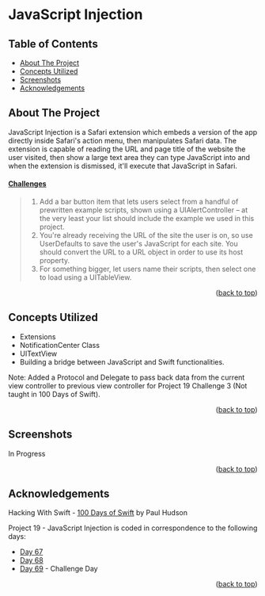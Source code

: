 # JavaScript Injection


<!-- Table of Contents -->
## Table of Contents
* [About The Project](#about-the-project)
* [Concepts Utilized](#concepts-utilized)
* [Screenshots](#screenshots)
* [Acknowledgements](#acknowledgements)


<!-- ABOUT THE PROJECT -->
## About The Project

JavaScript Injection is a Safari extension which embeds a version of the app directly inside Safari's action menu, then manipulates Safari data. The extension is capable of reading the URL and page title of the website the user visited, then show a large text area they can type JavaScript into and when the extension is dismissed, it'll execute that JavaScript in Safari.

#### [Challenges](https://www.hackingwithswift.com/read/19/8/wrap-up)
>1. Add a bar button item that lets users select from a handful of prewritten example scripts, shown using a UIAlertController – at the very least your list should include the example we used in this project.
>2. You're already receiving the URL of the site the user is on, so use UserDefaults to save the user's JavaScript for each site. You should convert the URL to a URL object in order to use its host property.
>3. For something bigger, let users name their scripts, then select one to load using a UITableView.

<p align="right">(<a href="#top">back to top</a>)</p>


<!-- CONCEPTS UTILIZED -->
## Concepts Utilized
* Extensions
* NotificationCenter Class
* UITextView
* Building a bridge between JavaScript and Swift functionalities.

Note: Added a Protocol and Delegate to pass back data from the current view controller to previous view controller for Project 19 Challenge 3 (Not taught in 100 Days of Swift).

<p align="right">(<a href="#top">back to top</a>)</p>


<!-- SCREENSHOTS -->
## Screenshots
In Progress

<p align="right">(<a href="#top">back to top</a>)</p>


<!-- ACKNOWLEDGEMENTS -->
## Acknowledgements
Hacking With Swift - [100 Days of Swift] by Paul Hudson

Project 19 - JavaScript Injection is coded in correspondence to the following days:
* [Day 67]
* [Day 68]
* [Day 69] - Challenge Day

<p align="right">(<a href="#top">back to top</a>)</p>



<!-- MARKDOWN LINKS & IMAGES -->
<!-- https://www.markdownguide.org/basic-syntax/#reference-style-links -->
[100 Days of Swift]: https://www.hackingwithswift.com/100 (100 Days of Swift)
[Day 67]: https://www.hackingwithswift.com/100/67
[Day 68]: https://www.hackingwithswift.com/100/68
[Day 69]: https://www.hackingwithswift.com/100/69
